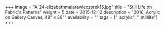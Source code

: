 +++
image = "A-24-elizabethmalarawieczorek15.jpg"
title = "Still Life on Fabric's Patterns"
weight = 5
date = 2015-12-12
description = "2016, Acrylic on Gallery Canvas, 48\" x 36\""
availability = ""
tags = ["_acrylic", "_stilllife"]
+++
